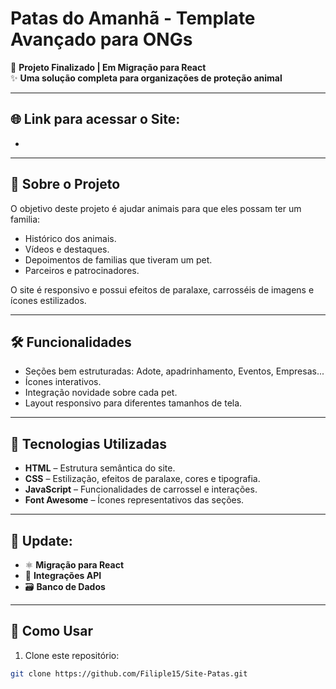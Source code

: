 #  Patas do Amanhã - Template Avançado para ONGs 

🚀 **Projeto Finalizado | Em Migração para React**  
✨ **Uma solução completa para organizações de proteção animal**

---

##  🌐 Link para acessar o Site:

- 

---

## 🐾 Sobre o Projeto

O objetivo deste projeto é ajudar animais para que eles possam ter um familia:

- Histórico dos animais.
- Vídeos e destaques.
- Depoimentos de familias que tiveram um pet.
- Parceiros e patrocinadores.

O site é responsivo e possui efeitos de paralaxe, carrosséis de imagens e ícones estilizados.

---

## 🛠 Funcionalidades

- Seções bem estruturadas: Adote, apadrinhamento, Eventos, Empresas...
- Ícones interativos.
- Integração novidade sobre cada pet.
- Layout responsivo para diferentes tamanhos de tela.

---

## 🌟 Tecnologias Utilizadas

- **HTML** – Estrutura semântica do site.
- **CSS** – Estilização, efeitos de paralaxe, cores e tipografia.
- **JavaScript** – Funcionalidades de carrossel e interações.
- **Font Awesome** – Ícones representativos das seções.

---


## 📌 Update:

- ⚛️ **Migração para React**
- 🔄 **Integrações API**
- 🗃️ **Banco de Dados**
  
---

## 📌 Como Usar

1. Clone este repositório:
```bash
git clone https://github.com/Filiple15/Site-Patas.git
